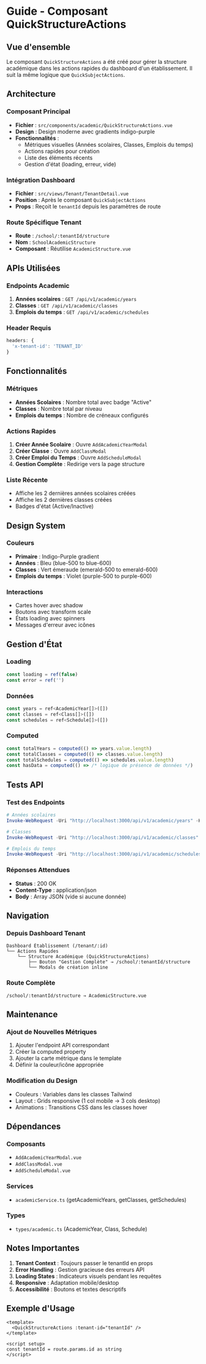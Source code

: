 # Guide - Composant QuickStructureActions

## Vue d'ensemble

Le composant `QuickStructureActions` a été créé pour gérer la structure académique dans les actions rapides du dashboard d'un établissement. Il suit la même logique que `QuickSubjectActions`.

## Architecture

### Composant Principal
- **Fichier** : `src/components/academic/QuickStructureActions.vue`
- **Design** : Design moderne avec gradients indigo-purple
- **Fonctionnalités** :
  - Métriques visuelles (Années scolaires, Classes, Emplois du temps)
  - Actions rapides pour création
  - Liste des éléments récents
  - Gestion d'état (loading, erreur, vide)

### Intégration Dashboard
- **Fichier** : `src/views/Tenant/TenantDetail.vue`
- **Position** : Après le composant `QuickSubjectActions`
- **Props** : Reçoit le `tenantId` depuis les paramètres de route

### Route Spécifique Tenant
- **Route** : `/school/:tenantId/structure`
- **Nom** : `SchoolAcademicStructure`
- **Composant** : Réutilise `AcademicStructure.vue`

## APIs Utilisées

### Endpoints Academic
1. **Années scolaires** : `GET /api/v1/academic/years`
2. **Classes** : `GET /api/v1/academic/classes`
3. **Emplois du temps** : `GET /api/v1/academic/schedules`

### Header Requis
```javascript
headers: {
  'x-tenant-id': 'TENANT_ID'
}
```

## Fonctionnalités

### Métriques
- **Années Scolaires** : Nombre total avec badge "Active"
- **Classes** : Nombre total par niveau
- **Emplois du temps** : Nombre de créneaux configurés

### Actions Rapides
1. **Créer Année Scolaire** : Ouvre `AddAcademicYearModal`
2. **Créer Classe** : Ouvre `AddClassModal`
3. **Créer Emploi du Temps** : Ouvre `AddScheduleModal`
4. **Gestion Complète** : Redirige vers la page structure

### Liste Récente
- Affiche les 2 dernières années scolaires créées
- Affiche les 2 dernières classes créées
- Badges d'état (Active/Inactive)

## Design System

### Couleurs
- **Primaire** : Indigo-Purple gradient
- **Années** : Bleu (blue-500 to blue-600)
- **Classes** : Vert émeraude (emerald-500 to emerald-600)
- **Emplois du temps** : Violet (purple-500 to purple-600)

### Interactions
- Cartes hover avec shadow
- Boutons avec transform scale
- États loading avec spinners
- Messages d'erreur avec icônes

## Gestion d'État

### Loading
```javascript
const loading = ref(false)
const error = ref('')
```

### Données
```javascript
const years = ref<AcademicYear[]>([])
const classes = ref<Class[]>([])
const schedules = ref<Schedule[]>([])
```

### Computed
```javascript
const totalYears = computed(() => years.value.length)
const totalClasses = computed(() => classes.value.length)
const totalSchedules = computed(() => schedules.value.length)
const hasData = computed(() => /* logique de présence de données */)
```

## Tests API

### Test des Endpoints
```powershell
# Années scolaires
Invoke-WebRequest -Uri "http://localhost:3000/api/v1/academic/years" -Headers @{"x-tenant-id"="TENANT_ID"} -Method GET

# Classes
Invoke-WebRequest -Uri "http://localhost:3000/api/v1/academic/classes" -Headers @{"x-tenant-id"="TENANT_ID"} -Method GET

# Emplois du temps
Invoke-WebRequest -Uri "http://localhost:3000/api/v1/academic/schedules" -Headers @{"x-tenant-id"="TENANT_ID"} -Method GET
```

### Réponses Attendues
- **Status** : 200 OK
- **Content-Type** : application/json
- **Body** : Array JSON (vide si aucune donnée)

## Navigation

### Depuis Dashboard Tenant
```
Dashboard Établissement (/tenant/:id)
└── Actions Rapides
    └── Structure Académique (QuickStructureActions)
        ├── Bouton "Gestion Complète" → /school/:tenantId/structure
        └── Modals de création inline
```

### Route Complète
```
/school/:tenantId/structure → AcademicStructure.vue
```

## Maintenance

### Ajout de Nouvelles Métriques
1. Ajouter l'endpoint API correspondant
2. Créer la computed property
3. Ajouter la carte métrique dans le template
4. Définir la couleur/icône appropriée

### Modification du Design
- Couleurs : Variables dans les classes Tailwind
- Layout : Grids responsive (1 col mobile → 3 cols desktop)
- Animations : Transitions CSS dans les classes hover

## Dépendances

### Composants
- `AddAcademicYearModal.vue`
- `AddClassModal.vue` 
- `AddScheduleModal.vue`

### Services
- `academicService.ts` (getAcademicYears, getClasses, getSchedules)

### Types
- `types/academic.ts` (AcademicYear, Class, Schedule)

## Notes Importantes

1. **Tenant Context** : Toujours passer le tenantId en props
2. **Error Handling** : Gestion gracieuse des erreurs API
3. **Loading States** : Indicateurs visuels pendant les requêtes
4. **Responsive** : Adaptation mobile/desktop
5. **Accessibilité** : Boutons et textes descriptifs

## Exemple d'Usage

```vue
<template>
  <QuickStructureActions :tenant-id="tenantId" />
</template>

<script setup>
const tenantId = route.params.id as string
</script>
``` 
